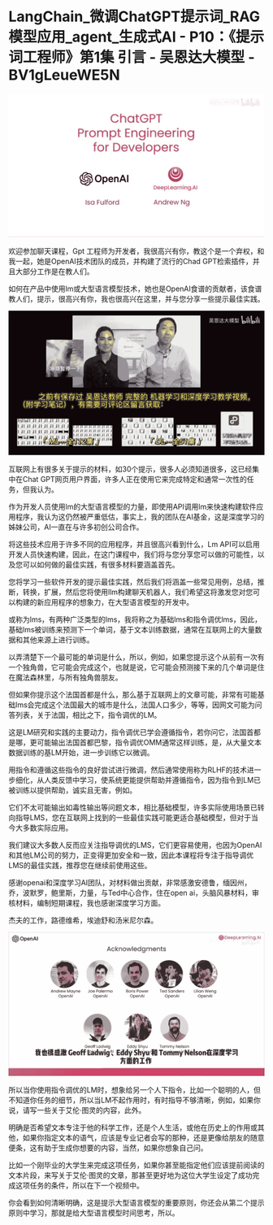 # LangChain_微调ChatGPT提示词_RAG模型应用_agent_生成式AI - P10：《提示词工程师》第1集 引言 - 吴恩达大模型 - BV1gLeueWE5N

![](img/e6ae0b5f68151c012afc4b8ea40ba2ff_0.png)

欢迎参加聊天课程，Gpt 工程师为开发者，我很高兴有你，教这个是一个弃权，和我一起，她是OpenAI技术团队的成员，并构建了流行的Chad GPT检索插件，并且大部分工作是在教人们。

如何在产品中使用lm或大型语言模型技术，她也是OpenAI食谱的贡献者，该食谱教人们，提示，很高兴有你，我也很高兴在这里，并与您分享一些提示最佳实践。



![](img/e6ae0b5f68151c012afc4b8ea40ba2ff_2.png)

互联网上有很多关于提示的材料，如30个提示，很多人必须知道很多，这已经集中在Chat GPT网页用户界面，许多人正在使用它来完成特定和通常一次性的任务，但我认为。

作为开发人员使用lm的大型语言模型的力量，即使用API调用lm来快速构建软件应用程序，我认为这仍然被严重低估，事实上，我的团队在AI基金，这是深度学习的姊妹公司，AI一直在与许多初创公司合作。

将这些技术应用于许多不同的应用程序，并且很高兴看到什么，Lm API可以启用开发人员快速构建，因此，在这门课程中，我们将与您分享您可以做的可能性，以及您可以如何做的最佳实践，有很多材料要涵盖首先。

您将学习一些软件开发的提示最佳实践，然后我们将涵盖一些常见用例，总结，推断，转换，扩展，然后您将使用llm构建聊天机器人，我们希望这将激发您对您可以构建的新应用程序的想象力，在大型语言模型的开发中。

或称为lms，有两种广泛类型的lms，我将称之为基础lms和指令调优lms，因此，基础lms被训练来预测下一个单词，基于文本训练数据，通常在互联网上的大量数据和其他来源上进行训练。

以弄清楚下一个最可能的单词是什么，所以，例如，如果您提示这个从前有一次有一个独角兽，它可能会完成这个，也就是说，它可能会预测接下来的几个单词是住在魔法森林里，与所有独角兽朋友。

但如果你提示这个法国首都是什么，那么基于互联网上的文章可能，非常有可能基础lms会完成这个法国最大的城市是什么，法国人口多少，等等，因网文可能为问答列表，关于法国，相比之下，指令调优的LM。

这是LM研究和实践的主要动力，指令调优已学会遵循指令，若你问它，法国首都是哪，更可能输出法国首都巴黎，指令调优OMM通常这样训练，是，从大量文本数据训练的基LM开始，进一步训练它以微调。

用指令和遵循这些指令的良好尝试进行微调，然后通常使用称为RLHF的技术进一步细化，从人类反馈中学习，使系统更能提供帮助并遵循指令，因为指令到LM已被训练以提供帮助，诚实且无害，例如。

它们不太可能输出如毒性输出等问题文本，相比基础模型，许多实际使用场景已转向指导LMS，您在互联网上找到的一些最佳实践可能更适合基础模型，但对于当今大多数实际应用。

我们建议大多数人反而应关注指导调优的LMS，它们更容易使用，也因为OpenAI和其他LM公司的努力，正变得更加安全和一致，因此本课程将专注于指导调优LMS的最佳实践，推荐您在继续前使用这些。

感谢openai和深度学习AI团队，对材料做出贡献，非常感激安德鲁，缅因州，乔，波默罗，鲍里斯，力量，与Ted中心合作，住在open ai，头脑风暴材料，审核材料，编制短期课程，我也感谢深度学习方面。

杰夫的工作，路德维希，埃迪舒和汤米尼尔森。

![](img/e6ae0b5f68151c012afc4b8ea40ba2ff_4.png)

所以当你使用指令调优的LM时，想象给另一个人下指令，比如一个聪明的人，但不知道你任务的细节，所以当LM不起作用时，有时指导不够清晰，例如，如果你说，请写一些关于艾伦·图灵的内容，此外。

明确是否希望文本专注于他的科学工作，还是个人生活，或他在历史上的作用或其他，如果你指定文本的语气，应该是专业记者会写的那种，还是更像给朋友的随意便条，这有助于生成你想要的内容，当然，如果你想象自己问。

比如一个刚毕业的大学生来完成这项任务，如果你甚至能指定他们应该提前阅读的文本片段，来写关于艾伦·图灵的文章，那甚至更好地为这位大学生设定了成功完成这项任务的条件，所以在下一个视频中。

你会看到如何清晰明确，这是提示大型语言模型的重要原则，你还会从第二个提示原则中学习，那就是给大型语言模型时间思考，所以。

